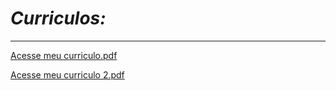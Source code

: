 # __*Curriculos:*__
***
[Acesse meu curriculo.pdf](https://github.com/Phelipe97/Curriculo/files/6794245/meu.curriculo.pdf)

[Acesse meu curriculo 2.pdf](https://github.com/Phelipe97/Curriculo/files/6794219/meu.curriculo.2.pdf)


